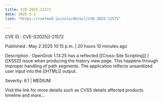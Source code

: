 ```yaml
---
title: CVE-2025-21572
date: 2025-5-2
lien: "https://cvefeed.io/vuln/detail/CVE-2025-21572"

---
```


CVE ID : CVE-[[2025]]-21572

Published :  May 2
2025
10:15 p.m. | 20 hours
10 minutes ago

Description : OpenGrok 1.13.25 has a reflected  [[Cross-Site Scripting]] ( [[XSS]]) issue when producing the history view page. This happens through improper handling of path segments. The application reflects unsanitized user input into the  [[HTML]] output.

Severity: 6.1 | MEDIUM

Visit the link for more details
such as CVSS details
affected products
timeline
and more...
